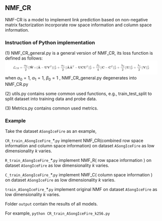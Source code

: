 ## NMF_CR

NMF-CR is a model to implement link prediction based on non-negative matrix factorization incorporate row space information and column space information.

### Instruction of Python implementation

(1) NMF_CR_general.py is a general version of NMF_CR, its loss function is defined as follows:
![LCR](https://github.com/AnonSimRank/NMF-CR/blob/main/LCR.png)
when $\alpha_{0}=1$, $\alpha_{1}=1$, $\beta_{0}=1$ , NMF_CR_general.py degenerates into NMF_CR.py

(2) utils.py contains some common used functions, e.g., train_test_split to split dataset into training data and probe data.

(3) Metrics.py contains common used metrics.

### Example

Take the dataset `ASongIceFire` as an example, 

`CR_train_ASongIceFire_`*.`py`  implement NMF_CR(combined row space information and column space information) on dataset `ASongIceFire`  as low dimensionality $k$ varies.

`R_train_ASongIceFire_`*.`py`  implement NMF_R( row space information ) on dataset `ASongIceFire`  as low dimensionality $k$ varies.

`C_train_ASongIceFire_`*.`py`  implement NMF_C( column space information ) on dataset `ASongIceFire`  as low dimensionality $k$ varies.

`train_ASongIceFire_`*.`py`  implement original NMF on dataset `ASongIceFire`  as low dimensionality $k$ varies.

Folder `output` contain the results of all models.

For example, `python CR_train_ASongIceFire_k256.py`

